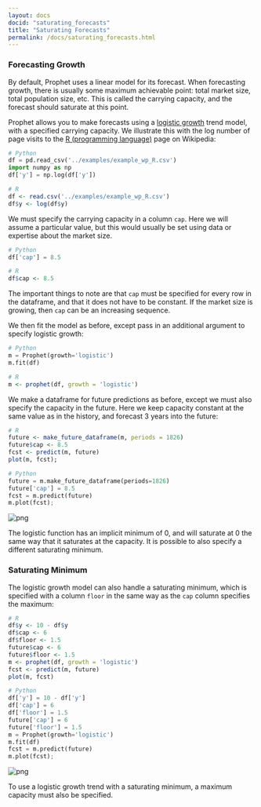 ```yaml
---
layout: docs
docid: "saturating_forecasts"
title: "Saturating Forecasts"
permalink: /docs/saturating_forecasts.html
---
```

### Forecasting Growth

By default, Prophet uses a linear model for its forecast. When forecasting growth, there is usually some maximum achievable point: total market size, total population size, etc. This is called the carrying capacity, and the forecast should saturate at this point.

Prophet allows you to make forecasts using a [logistic growth](https://en.wikipedia.org/wiki/Logistic_function) trend model, with a specified carrying capacity. We illustrate this with the log number of page visits to the [R (programming language)](https://en.wikipedia.org/wiki/R_%28programming_language%29) page on Wikipedia:

```python
# Python
df = pd.read_csv('../examples/example_wp_R.csv')
import numpy as np
df['y'] = np.log(df['y'])
```
```R
# R
df <- read.csv('../examples/example_wp_R.csv')
df$y <- log(df$y)
```
We must specify the carrying capacity in a column `cap`. Here we will assume a particular value, but this would usually be set using data or expertise about the market size.

```python
# Python
df['cap'] = 8.5
```
```R
# R
df$cap <- 8.5
```
The important things to note are that `cap` must be specified for every row in the dataframe, and that it does not have to be constant. If the market size is growing, then `cap` can be an increasing sequence.

We then fit the model as before, except pass in an additional argument to specify logistic growth:

```python
# Python
m = Prophet(growth='logistic')
m.fit(df)
```
```R
# R
m <- prophet(df, growth = 'logistic')
```
We make a dataframe for future predictions as before, except we must also specify the capacity in the future. Here we keep capacity constant at the same value as in the history, and forecast 3 years into the future:

```R
# R
future <- make_future_dataframe(m, periods = 1826)
future$cap <- 8.5
fcst <- predict(m, future)
plot(m, fcst);
```
```python
# Python
future = m.make_future_dataframe(periods=1826)
future['cap'] = 8.5
fcst = m.predict(future)
m.plot(fcst);
```
 
![png](/prophet/static/saturating_forecasts_files/saturating_forecasts_13_0.png) 


The logistic function has an implicit minimum of 0, and will saturate at 0 the same way that it saturates at the capacity. It is possible to also specify a different saturating minimum.

### Saturating Minimum

The logistic growth model can also handle a saturating minimum, which is specified with a column `floor` in the same way as the `cap` column specifies the maximum:

```R
# R
df$y <- 10 - df$y
df$cap <- 6
df$floor <- 1.5
future$cap <- 6
future$floor <- 1.5
m <- prophet(df, growth = 'logistic')
fcst <- predict(m, future)
plot(m, fcst)
```
```python
# Python
df['y'] = 10 - df['y']
df['cap'] = 6
df['floor'] = 1.5
future['cap'] = 6
future['floor'] = 1.5
m = Prophet(growth='logistic')
m.fit(df)
fcst = m.predict(future)
m.plot(fcst);
```
 
![png](/prophet/static/saturating_forecasts_files/saturating_forecasts_16_0.png) 


To use a logistic growth trend with a saturating minimum, a maximum capacity must also be specified.
